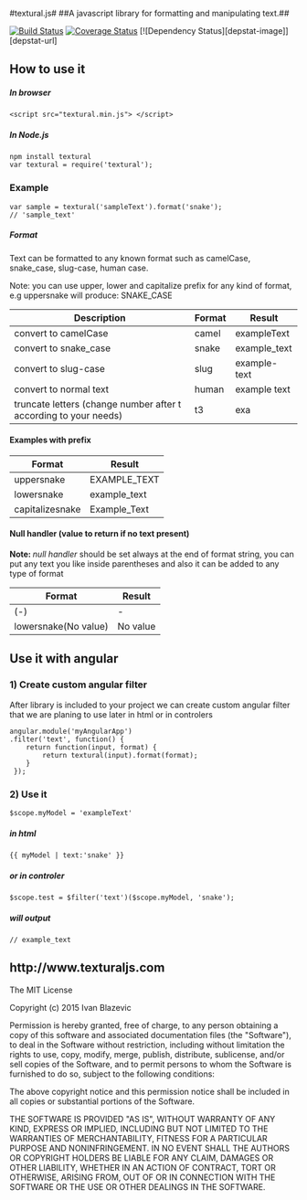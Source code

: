 #textural.js#
##A javascript library for formatting and manipulating text.##

[![Build Status](https://travis-ci.org/ivanblazevic/textural-js.svg?branch=master)](https://travis-ci.org/ivanblazevic/textural-js)
[![Coverage Status](https://coveralls.io/repos/ivanblazevic/textural-js/badge.svg?branch=master&service=github)](https://coveralls.io/github/ivanblazevic/textural-js?branch=master)
[![Dependency Status][depstat-image]][depstat-url]


<h2>How to use it</h2>
<h5>In browser</h5>

`<script src="textural.min.js"> </script>`
<h5>In Node.js</h5>

`npm install textural`<br/>
`var textural = require('textural');`


<h3>Example</h3>

`var sample = textural('sampleText').format('snake');`<br/>
`// 'sample_text'`


<h5>Format</h5>
Text can be formatted to any known format such as camelCase, snake_case, slug-case, human case.

Note: you can use upper, lower and capitalize prefix for any kind of format, e.g uppersnake will produce: SNAKE_CASE

<table class="table table-bordered">
    <thead>
        <tr>
            <th width="300">Description</th>
            <th>Format</th>
            <th>Result</th>
        </tr>
    </thead>
    <tbody>
        <tr>
            <td>convert to camelCase</td>
            <td>camel</td>
            <td>exampleText</td>
        </tr>
        <tr>
            <td>convert to snake_case</td>
            <td>snake</td>
            <td>example_text</td>
        </tr>
        <tr>
            <td>convert to slug-case</td>
            <td>slug</td>
            <td>example-text</td>
        </tr>
        <tr>
            <td>convert to normal text</td>
            <td>human</td>
            <td>example text</td>
        </tr>
        <tr>
            <td>truncate letters (change number after t according to your needs)</td>
            <td>t3</td>
            <td>exa</td>
        </tr>
    </tbody>
</table>

<h4>Examples with prefix</h4>

<table class="table table-bordered">
    <thead>
        <tr>
            <th>Format</th>
            <th>Result</th>
        </tr>
    </thead>
    <tbody>
        <tr>
            <td>uppersnake</td>
            <td>EXAMPLE_TEXT</td>
        </tr>
        <tr>
            <td>lowersnake</td>
            <td>example_text</td>
        </tr>
        <tr>
            <td>capitalizesnake</td>
            <td>Example_Text</td>
        </tr>
    </tbody>
</table>

<h4>Null handler (value to return if no text present)</h4>
<p><b>Note: </b><i>null handler</i> should be set always at the end of format string, you can put any text you like inside parentheses and also it can be added to any type of format
</p>
<table class="table table-bordered">
    <thead>
        <tr>
            <th>Format</th>
            <th>Result</th>
        </tr>
    </thead>
    <tbody>
        <tr>
            <td>(-)</td>
            <td>-</td>
        </tr>
        <tr>
            <td>lowersnake(No value)</td>
            <td>No value</td>
        </tr>
    </tbody>
</table>

<h2>Use it with angular</h2>

<h3>1) Create custom angular filter</h3>
<p>After library is included to your project we can create custom angular filter that we are planing to use later in html or in controlers</p>
<pre><code>angular.module('myAngularApp')
.filter('text', function() {
    return function(input, format) {
        return textural(input).format(format);
    }
 });</code></pre>

<h3>2) Use it</h3>
<pre><code>$scope.myModel = 'exampleText'</code></pre>

<h5>in html</h5>
<pre><code>{{ myModel | text:'snake' }}</code></pre>

<h5>or in controler</h5>
<pre><code>$scope.test = $filter('text')($scope.myModel, 'snake');</code></pre>

<h5>will output</h5>
<pre><code>// example_text</code></pre>


<h2>http://www.texturaljs.com</h2>






The MIT License

Copyright (c) 2015 Ivan Blazevic

Permission is hereby granted, free of charge, to any person obtaining a copy of this software and associated documentation files (the "Software"), to deal in the Software without restriction, including without limitation the rights to use, copy, modify, merge, publish, distribute, sublicense, and/or sell copies of the Software, and to permit persons to whom the Software is furnished to do so, subject to the following conditions:

The above copyright notice and this permission notice shall be included in all copies or substantial portions of the Software.

THE SOFTWARE IS PROVIDED "AS IS", WITHOUT WARRANTY OF ANY KIND, EXPRESS OR IMPLIED, INCLUDING BUT NOT LIMITED TO THE WARRANTIES OF MERCHANTABILITY, FITNESS FOR A PARTICULAR PURPOSE AND NONINFRINGEMENT. IN NO EVENT SHALL THE AUTHORS OR COPYRIGHT HOLDERS BE LIABLE FOR ANY CLAIM, DAMAGES OR OTHER LIABILITY, WHETHER IN AN ACTION OF CONTRACT, TORT OR OTHERWISE, ARISING FROM, OUT OF OR IN CONNECTION WITH THE SOFTWARE OR THE USE OR OTHER DEALINGS IN THE SOFTWARE.
